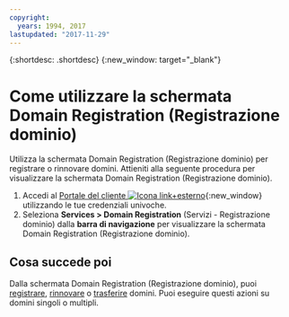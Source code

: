 ```yaml
---
copyright:
  years: 1994, 2017
lastupdated: "2017-11-29"
---
```


{:shortdesc: .shortdesc}
{:new_window: target="_blank"}

# Come utilizzare la schermata Domain Registration (Registrazione dominio)

Utilizza la schermata Domain Registration (Registrazione dominio) per registrare o rinnovare domini. Attieniti alla seguente procedura per visualizzare la schermata Domain Registration (Registrazione dominio).

1. Accedi al [Portale del cliente ![Icona link+esterno](../../icons/launch-glyph.svg "Icona link esterno")](https://control.softlayer.com/){:new_window} utilizzando le tue credenziali univoche.
2. Seleziona **Services > Domain Registration** (Servizi - Registrazione dominio) dalla **barra di navigazione** per visualizzare la schermata Domain Registration (Registrazione dominio).

## Cosa succede poi

Dalla schermata Domain Registration (Registrazione dominio), puoi [registrare](register-new-domain.html), [rinnovare](renew-existing-domain.html) o [trasferire](transfer-existing-domain.html) domini. Puoi eseguire questi azioni su domini singoli o multipli.
